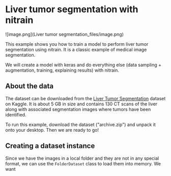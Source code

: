 # Liver tumor segmentation with nitrain

![image.png](Liver tumor segmentation_files/image.png)

This example shows you how to train a model to perform liver tumor segmentation using nitrain. It is a classic example of medical image segmentation. 

We will create a model with keras and do everything else (data sampling + augmentation, training, explaining results) with nitrain.

## About the data

The dataset can be downloaded from the [Liver Tumor Segmentation](https://www.kaggle.com/datasets/andrewmvd/liver-tumor-segmentation/data) dataset on Kaggle. It is about 5 GB in size and contains 130 CT scans of the liver along with associated segmentation images where tumors have been identified.

To run this example, download the dataset ("archive.zip") and unpack it onto your desktop. Then we are ready to go!

## Creating a dataset instance

Since we have the images in a local folder and they are not in any special format, we can use the `FolderDataset` class to load them into memory. We want 


```python

```
